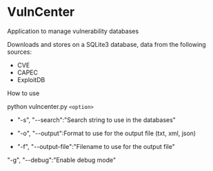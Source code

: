 # VulnCenter

Application to manage vulnerability databases

Downloads and stores on a SQLite3 database, data from the following sources:

* CVE
* CAPEC
* ExploitDB

How to use

python vulncenter.py `<option>`

* "-s", "--search":"Search string to use in the databases"

* "-o", "--output":Format to use for the output file (txt, xml, json)

* "-f", "--output-file":"Filename to use for the output file"

"-g", "--debug":"Enable debug mode"
